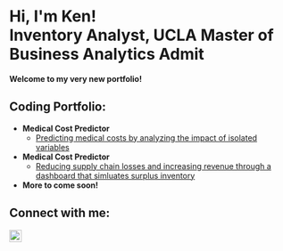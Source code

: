 <h1>Hi, I'm Ken! <br/> Inventory Analyst, UCLA Master of Business Analytics Admit</h1>
<b>Welcome to my very new portfolio!</b>

<h2> Coding Portfolio:</h2>

- <b>Medical Cost Predictor</b>
  - [Predicting medical costs by analyzing the impact of isolated variables](https://github.com/kpetrowsky/medical-cost-predictor)
- <b>Medical Cost Predictor</b>
  - [Reducing supply chain losses and increasing revenue through a dashboard that simluates surplus inventory](https://github.com/kpetrowsky/surplus-inventory-simulator)
- <b>More to come soon!</b>

<h2> Connect with me:</h2>

[<img align="left" alt="Kenneth Petrowsky | LinkedIn" width="22px" src="https://cdn.jsdelivr.net/npm/simple-icons@v3/icons/linkedin.svg" />][linkedin]

[linkedin]: https://linkedin.com/in/kenneth-petrowsky-582087135

<!--
**joshmadakor1/joshmadakor1** is a ✨ _special_ ✨ repository because its `README.md` (this file) appears on your GitHub profile.

Here are some ideas to get you started:

- 🔭 I’m currently working on ...
- 🌱 I’m currently learning ...
- 👯 I’m looking to collaborate on ...
- 🤔 I’m looking for help with ...
- 💬 Ask me about ...
- 📫 How to reach me: ...
- 😄 Pronouns: ...
- ⚡ Fun fact: ...
-->
